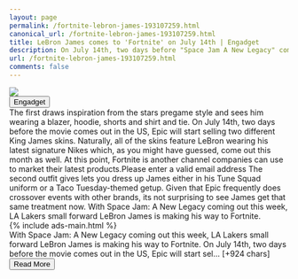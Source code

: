 ```yaml
---
layout: page
permalink: /fortnite-lebron-james-193107259.html
canonical_url: /fortnite-lebron-james-193107259.html
title: LeBron James comes to 'Fortnite' on July 14th | Engadget
description: On July 14th, two days before "Space Jam A New Legacy" comes out in the US, Epic will start selling two different LeBron skins..
url: /fortnite-lebron-james-193107259.html
comments: false
---
```


<div class="row">
<div class="col-12">
<img src="https://s.yimg.com/os/creatr-uploaded-images/2021-07/5561a2d0-e346-11eb-b7f2-7048e87f5d42">
</div>
</div>
<div class="row">
<div class="col-12 mt-2">
<button type="button" class="btn btn-outline-info">Engadget</button>
</div>
</div>
<div class="row">
<div class="col-12">
<div>The first draws inspiration from the stars pregame style and sees him wearing a blazer, hoodie, shorts and shirt and tie. On July 14th, two days before the movie comes out in the US, Epic will start selling two different King James skins. Naturally, all of the skins feature LeBron wearing his latest signature Nikes  which, as you might have guessed, come out this month as well. At this point, Fortnite is another channel companies can use to market their latest products.Please enter a valid email address The second outfit gives lets you dress up James either in his Tune Squad uniform or a Taco Tuesday-themed getup. Given that Epic frequently does crossover events with other brands, its not surprising to see James get that same treatment now. With Space Jam: A New Legacy coming out this week, LA Lakers small forward LeBron James is making his way to Fortnite.</div>
</div>
</div>
<div class="row">
<div class="col-12">


<div class="row">
  {% include ads-main.html %}
</div>

<div>With Space Jam: A New Legacy coming out this week, LA Lakers small forward LeBron James is making his way to Fortnite. On July 14th, two days before the movie comes out in the US, Epic will start sel… [+924 chars]</div>
</div>
</div>
<div class="row">
<div class="col-12 text-center">
<a href="https://www.engadget.com/fortnite-lebron-james-193107259.html">
<button type="button" class="btn btn-info">Read More</button>
</a>
</div>
</div>
